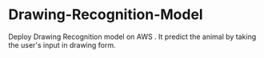# Drawing-Recognition-Model
 Deploy Drawing Recognition model on AWS . It predict the animal by taking the user's input in drawing form. 
